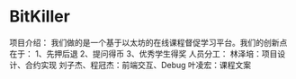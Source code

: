 # BitKiller
项目介绍：
我们做的是一个基于以太坊的在线课程督促学习平台。我们的创新点在于：
1、先押后退
2、提问得币
3、优秀学生得奖
人员分工：
林泽培：项目设计、合约实现
刘子杰、程冠杰：前端交互、Debug
叶凌宏：课程文案
